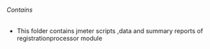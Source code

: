 ###### Contains
- This folder contains jmeter scripts ,data and summary reports of registrationprocessor module 
